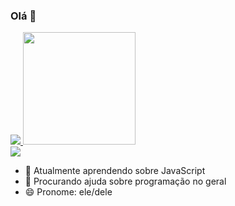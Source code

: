 ### Olá 👋
<div>
  <a href="https://github.com/Lutiu1245">
  <img heigth:"180em" src="https://github-readme-stats.vercel.app/api?username=Lutiu1245&show_icons=true&theme=radical"/>
  <img height="180em" src="https://github-readme-stats.vercel.app/api/top-langs/?username=Lutiu1245&layout=compact&langs_count=7&theme=dracula"/>
 
<div>
  <a href="mailto:contact.henrique02@gmail.com"><img src="https://img.shields.io/badge/Gmail-D14836?style=for-the-badge&logo=gmail&logoColor=white" target="_blank"></a> 
  </div>


- 🌱 Atualmente aprendendo sobre JavaScript
- 🤔 Procurando ajuda sobre programação no geral
- 😄 Pronome: ele/dele
